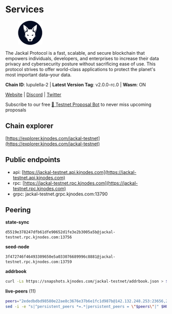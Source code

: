 # Services

<figure><img src="https://raw.githubusercontent.com/kj89/cosmos-images/main/logos/jackal.png" alt=""><figcaption></figcaption></figure>

The Jackal Protocol is a fast, scalable, and secure blockchain that empowers  individuals, developers, and enterprises to increase their data privacy and  cybersecurity posture without sacrificing ease of use. This protocol strives  to offer world-class applications to protect the planet's most important data–your data.

**Chain ID**: lupulella-2 | **Latest Version Tag**: v2.0.0-rc.0 | **Wasm**: ON

[Website](https://jackalprotocol.com) | [Discord](https://discord.com/invite/5GKym3p6rj) | [Twitter](https://twitter.com/Jackal_Protocol)



Subscribe to our free [🤖 Testnet Proposal Bot](https://t.me/kjnodes_testnet_proposal_bot) to never miss upcoming proposals


## Chain explorer
[https://explorer.kjnodes.com/jackal-testnet](https://explorer.kjnodes.com/jackal-testnet)

## Public endpoints

* api: [https://jackal-testnet.api.kjnodes.com](https://jackal-testnet.api.kjnodes.com)
* rpc: [https://jackal-testnet.rpc.kjnodes.com](https://jackal-testnet.rpc.kjnodes.com)
* grpc: jackal-testnet.grpc.kjnodes.com:13790

## Peering

**state-sync**

```text
d5519e378247dfb61dfe90652d1fe3e2b3005a5b@jackal-testnet.rpc.kjnodes.com:13756
```

**seed-node**

```text
3f472746f46493309650e5a033076689996c8881@jackal-testnet.rpc.kjnodes.com:13759
```

**addrbook**
```bash
curl -Ls https://snapshots.kjnodes.com/jackal-testnet/addrbook.json > $HOME/.canine/config/addrbook.json
```

**live-peers** (11)
```bash
peers="2ededbdbd98580e22ae8c3676e37b6e1fc1d987b@142.132.248.253:23656,27238e2f804bf28a14c186a2e0f0ceaae0d2588f@176.9.98.24:30566,3aaeda343f226f9f2f00eeda53a20db438449c8c@89.58.45.204:46656,5eedbfbe64b942f4ab54db3842acf3bfab034c24@161.97.74.88:46656,fabb22d283df1698de657c2bf4084892362136d6@38.242.237.107:26676,fd5b3021fe67406e63c1a3e3e89cb243bc0791c9@65.109.32.174:32656,e4e93ce4b050c9d821e15b69477f5da706121343@65.109.93.152:31656,f3e70d3de1974208af04dac6fabd657ab4abf0ff@65.108.75.107:24656,1b191fb9ef837dec648136097f94925a15dd85ab@213.170.135.20:26516,84af58201840781a0a62449d1dcdb0ad0cf5bdb3@91.223.3.144:26356,d5519e378247dfb61dfe90652d1fe3e2b3005a5b@65.109.68.190:13756"
sed -i -e "s|^persistent_peers *=.*|persistent_peers = \"$peers\"|" $HOME/.canine/config/config.toml
```
